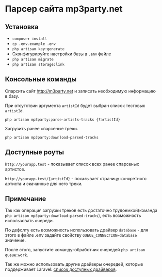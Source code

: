 # Парсер сайта mp3party.net

## Установка

  * ```composer install```
  * ```cp .env.example .env```
  * ```php artisan key:generate```
  * Сконфигурируйте настройки базы в ```.env``` файле
  * ```php artisan migrate```
  * ```php artisan storage:link```
 
## Консольные команды
Спарсить сайт http://m3party.net и записать необходимую информацию в базу.

При отсутствии аргумента ``` artistId ``` будет выбран список тестовых ```artistId```. 

```php artisan mp3party:parse-artists-tracks {?artistId}```

Загрузить ранее спарсеные треки. 

```php artisan mp3party:download-parsed-tracks```

## Доступные роуты
```http://yourapp.test``` - показывает список всех ранее спарсеных артистов.

```http://yourapp.test/{artistId}``` - показывает страницу конкретного артиста и скачанные для него треки.

## Примечание
Так как операция загрузки треков есть достаточно трудоемкой(команда ```php artisan mp3party:download-parsed-tracks```), 
есть возможность использовать очереди. 

По дефолту есть возможность использовать драйвер ```database``` - для этого в файле .env задайте свойству ```QUEUE_CONNECTION=database``` значение.

После этого, запустите команду-обработчик очередей ```php artisan queue:work```.

Так же можно использовать другие драйверы очередей, которые поддерживает Laravel: [список доступных драйверов](https://laravel.com/docs/5.7/queues#driver-prerequisites). 


